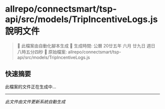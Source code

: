 # allrepo/connectsmart/tsp-api/src/models/TripIncentiveLogs.js 說明文件

> 🚧 此檔案由自動化腳本生成
> 📅 生成時間: 公曆 20廿五年 六月 廿九日 週日 八時五分四秒
> 📂 原始檔案: allrepo/connectsmart/tsp-api/src/models/TripIncentiveLogs.js

## 快速摘要
此檔案的文件正在生成中...

<!-- 實際使用時，這裡會是 Claude Code 生成的完整文件內容 -->

---
*此文件由文件更新系統自動生成*
